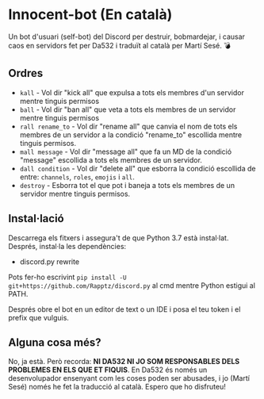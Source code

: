 # Innocent-bot (En català)

Un bot d'usuari (self-bot) del Discord per destruir, bobmardejar, i causar caos en servidors fet per Da532 i traduït al català per Martí Sesé. 💣

## Ordres

* `kall` - Vol dir "kick all" que expulsa a tots els membres d'un servidor mentre tinguis permisos
* `ball` - Vol dir "ban all" que veta a tots els membres de un servidor mentre tinguis permisos
* `rall rename_to` - Vol dir "rename all" que canvia el nom de tots els membres de un servidor a la condició "rename_to" escollida mentre tinguis permisos.
* `mall message` - Vol dir "message all" que fa un MD de la condició "message" escollida a tots els membres de un servidor.
* `dall condition` - Vol dir "delete all" que esborra la condició escollida de entre: `channels`, `roles`, `emojis` i `all`.
* `destroy` - Esborra tot el que pot i baneja a tots els membres de un servidor mentre tinguis permisos.

## Instal·lació
Descarrega els fitxers i assegura't de que Python 3.7 està instal·lat.
Després, instal·la les dependències:

* discord.py rewrite

Pots fer-ho escrivint `pip install -U git+https://github.com/Rapptz/discord.py` al cmd mentre Python estigui al PATH.

Després obre el bot en un editor de text o un IDE i posa el teu token i el prefix que vulguis.

## Alguna cosa més?

No, ja està. Però recorda: **NI DA532 NI JO SOM RESPONSABLES DELS PROBLEMES EN ELS QUE ET FIQUIS**. En Da532 és només un desenvolupador ensenyant com les coses poden ser abusades, i jo (Martí Sesé) només he fet la traducció al català. Espero que ho disfruteu!
